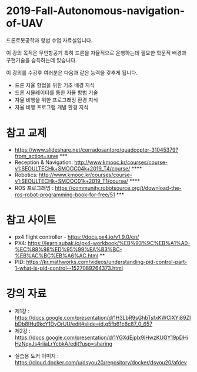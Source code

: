 # 2019-Fall-Autonomous-navigation-of-UAV
드론로봇공학과 항법 수업 자료실입니다.

이 강의 목적은 무인항공기 특히 드론을 자율적으로 운행하는데 필요한 학문적 배경과 구현기술을 습득하는데 있습니다.

이 강의를 수강후 여러분은 다음과 같은 능력을 갖추게 됩니다.
- 드론 자율 항법을 위한 기초 배경 지식
- 드론 시뮬레이터를 통한 자율 항법 기술 
- 자율 비행을 위한 프로그래밍 환경 지식
- 자율 비행 프로그램 개발 환경 지식


# 참고 교제
- https://www.slideshare.net/corradosantoro/quadcopter-31045379?from_action=save ***
- Reception & Navigation: http://www.kmooc.kr/courses/course-v1:SEOULTECHk+SMOOC04k+2019_T4/course/ ****
- Robotics: http://www.kmooc.kr/courses/course-v1:SEOULTECHk+SMOOC01k+2019_T1/course/ ****
- ROS 프로그래밍 : https://community.robotsource.org/t/download-the-ros-robot-programming-book-for-free/51 ***

# 참고 사이트
- px4 flight controller - https://docs.px4.io/v1.9.0/en/
- PX4: https://learn.subak.io/px4-workbook/%EB%93%9C%EB%A1%A0-%EC%88%98%ED%95%99%EA%B3%BC-%EB%AC%BC%EB%A6%AC.html **
- PID: https://kr.mathworks.com/videos/understanding-pid-control-part-1-what-is-pid-control--1527089264373.html

# 강의 자료
- 제1강 : https://docs.google.com/presentation/d/1H3LbR9sGhbTsfxKWClXYj89ZIbDb8IHu9kcY1DyOrUU/edit#slide=id.g5fb61c6c87_0_657
- 제2강 : https://docs.google.com/presentation/d/1YGXdEjplx9lHwzKUGY19pDHiHzNqxJs4riiaLrYcbkA/edit?usp=sharing

* 실습용 도커 이미지 : https://cloud.docker.com/u/dsyou20/repository/docker/dsyou20/afdev
  
